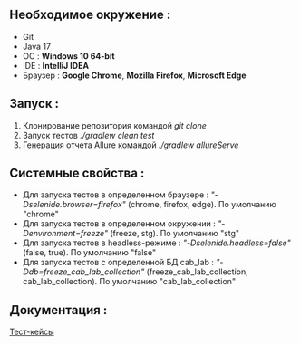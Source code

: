 ## Необходимое окружение :
- Git
- Java 17
- ОС : **Windows 10 64-bit**
- IDE : **IntelliJ IDEA**
- Браузер : **Google Chrome**, **Mozilla Firefox**, **Microsoft Edge**


## Запуск :
1. Клонирование репозитория командой _git clone_
2. Запуск тестов
   _./gradlew clean test_
3. Генерация отчета Allure командой _./gradlew allureServe_


## Системные свойства :
- Для запуска тестов в определенном браузере : _"-Dselenide.browser=firefox"_ (chrome, firefox, edge).
  По умолчанию "chrome"
- Для запуска тестов в определенном окружении : _"-Denvironment=freeze"_ (freeze, stg).
По умолчанию "stg"
- Для запуска тестов в headless-режиме : _"-Dselenide.headless=false"_ (false, true).
  По умолчанию "false"
- Для запуска тестов с определенной БД cab_lab : _"-Ddb=freeze_cab_lab_collection"_ (freeze_cab_lab_collection, cab_lab_collection).
По умолчанию "cab_lab_collection"


## Документация :
[Тест-кейсы](https://testit.smuit.ru/projects/8271/tests?isolatedSection=32d71e85-1002-4bea-a286-827d707e3a07)
